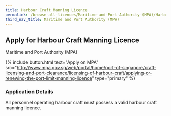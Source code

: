 ```yaml
---
title: Harbour Craft Manning Licence
permalink: /browse-all-licences/Maritime-and-Port-Authority-(MPA)/Harbour-Craft-Manning-Licence
third_nav_title: Maritime and Port Authority (MPA)
---
```


## Apply for Harbour Craft Manning Licence

Maritime and Port Authority (MPA)

{% include button.html text="Apply on MPA" src="http://www.mpa.gov.sg/web/portal/home/port-of-singapore/craft-licensing-and-port-clearance/licensing-of-harbour-craft/applying-or-renewing-the-port-limit-manning-licence" type="primary" %}

<H3>Application Details</H3>

<p>All personnel operating harbour craft must possess a valid harbour craft manning licence.</p>

